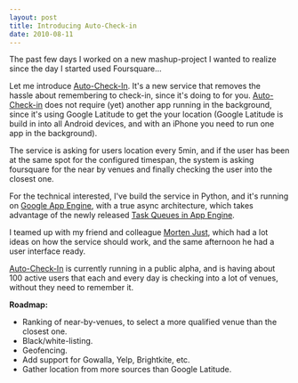 ```yaml
---
layout: post
title: Introducing Auto-Check-in
date: 2010-08-11
---
```

The past few days I worked on a new mashup-project I wanted to realize since the day I started used Foursquare...

<!--more-->

Let me introduce <a href="http://autocheckin.appspot.com/">Auto-Check-In</a>. It's a new service that removes the hassle about remembering to check-in, since it's doing to for you. <a href="http://autocheckin.appspot.com/">Auto-Check-in</a> does not require (yet) another app running in the background, since it's using Google Latitude to get the your location (Google Latitude is build in into all Android devices, and with an iPhone you need to run one app in the background).

The service is asking for users location every 5min, and if the user has been at the same spot for the configured timespan, the system is asking foursquare for the near by venues and finally checking the user into the closest one.

For the technical interested, I've build the service in Python, and it's running on <a href="appengine.google.com">Google App Engine</a>, with a true async architecture, which takes advantage of the newly released <a href="http://code.google.com/appengine/docs/python/taskqueue/">Task Queues in App Engine</a>.

I teamed up with my friend and colleague <a href="http://mortenjust.com">Morten Just</a>, which had a lot ideas on how the service should work, and the same afternoon he had a user interface ready.

<a href="http://autocheckin.appspot.com/">Auto-Check-In</a> is currently running in a public alpha, and is having about 100 active users that each and every day is checking into a lot of venues, without they need to remember it.

<strong>Roadmap:</strong>
<ul>
	<li>Ranking of near-by-venues, to select a more qualified venue than the closest one.</li>
	<li>Black/white-listing.</li>
	<li>Geofencing.</li>
	<li>Add support for Gowalla, Yelp, Brightkite, etc.</li>
	<li>Gather location from more sources than Google Latitude.</li>
</ul>
